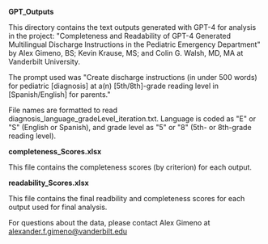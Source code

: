 **GPT_Outputs**

This directory contains the text outputs generated with GPT-4 for analysis in the project: "Completeness and Readability of GPT-4 Generated Multilingual Discharge Instructions in the Pediatric Emergency Department" by Alex Gimeno, BS; Kevin Krause, MS; and Colin G. Walsh, MD, MA at Vanderbilt University.

The prompt used was "Create discharge instructions (in under 500 words) for pediatric [diagnosis] at a(n) [5th/8th]-grade reading level in [Spanish/English] for parents."

File names are formatted to read diagnosis_language_gradeLevel_iteration.txt. Language is coded as "E" or "S" (English or Spanish), and grade level as "5" or "8" (5th- or 8th-grade reading level).

**completeness_Scores.xlsx**

This file contains the completeness scores (by criterion) for each output.

**readability_Scores.xlsx**

This file contains the final readbility and completeness scores for each output used for final analysis.

For questions about the data, please contact Alex Gimeno at alexander.f.gimeno@vanderbilt.edu 
